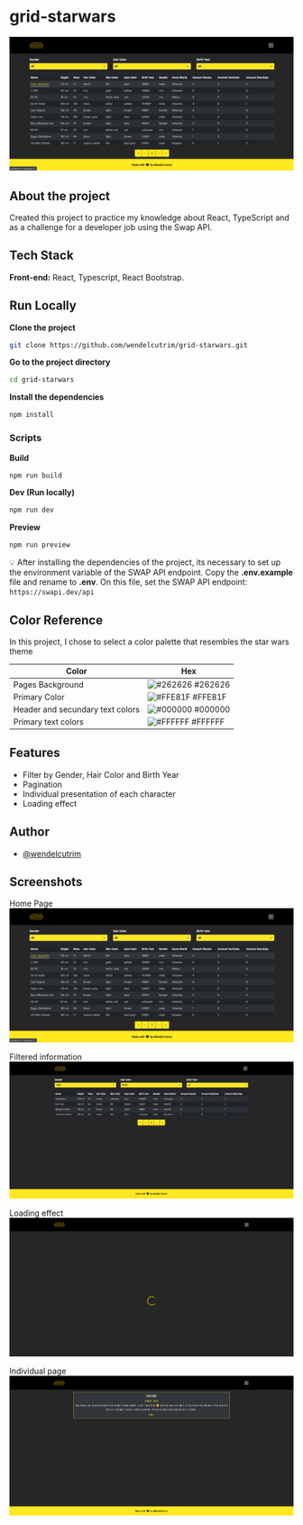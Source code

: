 # grid-starwars

![Project Home Page](./src/assets/img/readme/homepage-grid-starwars.png)

## About the project
Created this project to practice my knowledge about React, TypeScript and as a challenge for a developer job using the Swap API.

## Tech Stack
**Front-end:** React, Typescript, React Bootstrap.
## Run Locally

**Clone the project**
```bash
git clone https://github.com/wendelcutrim/grid-starwars.git
```

**Go to the project directory**
```bash
cd grid-starwars
```

**Install the dependencies**

```bash
npm install
```

### Scripts

**Build**
```bash
npm run build
```

**Dev (Run locally)**
```bash
npm run dev
```

**Preview**
```bash
npm run preview
```

💡 After installing the dependencies of the project, its necessary to set up the environment variable of the SWAP API endpoint.
Copy the **.env.example** file and rename to **.env**. On this file, set the SWAP API endpoint: `https://swapi.dev/api`

## Color Reference
In this project, I chose to select a color palette that resembles the star wars theme

| Color             | Hex                                                                |
| ----------------- | ------------------------------------------------------------------ |
| Pages Background | ![#262626](https://via.placeholder.com/10/262626?text=+) #262626 |
| Primary Color | ![#FFE81F](https://via.placeholder.com/10/FFE81F?text=+) #FFE81F |
| Header and secundary text colors | ![#000000](https://via.placeholder.com/10/000000?text=+) #000000 |
| Primary text colors | ![#FFFFFF](https://via.placeholder.com/10/FFFFFF?text=+) #FFFFFF |

## Features

- Filter by Gender, Hair Color and Birth Year
- Pagination
- Individual presentation of each character
- Loading effect

## Author

- [@wendelcutrim](https://www.github.com/wendelcutrim)

## Screenshots

Home Page
![Home Page](./src/assets/img/readme/homepage-grid-starwars.png)

Filtered information
![Filtered Information](./src/assets/img/readme/filtering-grid-starwars.png)

Loading effect
![Loadig Effect](./src/assets/img/readme/loading-grid-starwars.png)

Individual page
![Individual Page](./src/assets/img/readme/individual-page-grid-starwars.png)

